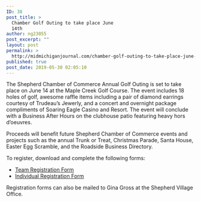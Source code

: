 ```yaml
---
ID: 38
post_title: >
  Chamber Golf Outing to take place June
  14th
author: ng23055
post_excerpt: ""
layout: post
permalink: >
  http://midmichiganjournal.com/chamber-golf-outing-to-take-place-june-14th
published: true
post_date: 2019-05-30 02:05:10
---
```

The Shepherd Chamber of Commerce Annual Golf Outing is set to take place on June 14 at the Maple Creek Golf Course. The event includes 18 holes of golf, awesome raffle items including a pair of diamond earrings courtesy of Trudeau’s Jewerly, and a concert and overnight package compliments of Soaring Eagle Casino and Resort. The event will conclude with a Business After Hours on the clubhouse patio featuring heavy hors d’oeuvres.

Proceeds will benefit future Shepherd Chamber of Commerce events and projects such as the annual Trunk or Treat, Christmas Parade, Santa House, Easter Egg Scramble, and the Roadside Business Directory.

To register, download and complete the following forms:
<ul>
 	<li><a href="https://docs.google.com/forms/d/1-nDSn-7XK_r6kwvNewIJJkkhOwffgmRfVVgPdGXo0iY/edit?ts=5cb73a6d">Team Registration Form</a></li>
 	<li><a href="https://docs.google.com/forms/d/130vS5m70pg0L5mlzjzKs61BrnxHzcDYRQ0YTeD4nU9o/edit?ts=5cb7370b">Individual Registration Form</a></li>
</ul>
Registration forms can also be mailed to Gina Gross at the Shepherd Village Office.